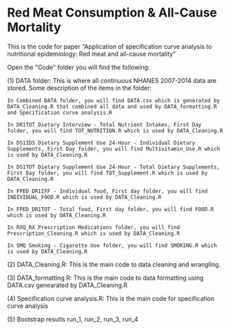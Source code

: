 # Red Meat Consumption & All-Cause Mortality
This is the code for paper "Application of specification curve analysis to nutritional epidemiology: Red meat and all-cause mortality"

Open the "Code" folder you will find the following:

(1) DATA folder: This is where all continuous NHANES 2007-2014 data are stored. Some description of the items in the folder:
    
    In Combined DATA folder, you will find DATA.csv which is generated by DATA_Cleaning.R that combined all data and used by DATA_formatting.R and Specification curve analysis.R
    
    In DR1TOT Dietary Interview - Total Nutrient Intakes, First Day folder, you will find TOT_NUTRITION.R which is used by DATA_Cleaning.R
    
    In DS1IDS Dietary Supplement Use 24-Hour - Individual Dietary Supplements, First Day folder, you will find Multivitamin_Use.R which is used by DATA_Cleaning.R
    
    In DS1TOT Dietary Supplement Use 24-Hour - Total Dietary Supplements, First Day folder, you will find TOT_Supplement.R which is used by DATA_Cleaning.R
    
    In FPED_DR1IFF - Individual food, First day folder, you will find INDIVIDUAL_FOOD.R which is used by DATA_Cleaning.R
    
    In FPED_DR1TOT - Total food, First day folder, you will find FOOD.R which is used by DATA_Cleaning.R
    
    In RXQ_RX Prescription Medications folder, you will find Prescription_Cleaning.R which is used by DATA_Cleaning.R
    
    In SMQ Smoking - Cigarette Use folder, you will find SMOKING.R which is used by DATA_Cleaning.R


(2) DATA_Cleaning.R: This is the main code to data cleaning and wrangling.

(3) DATA_formatting.R: This is the main code to data formatting using DATA.csv genearated by DATA_Cleaning.R

(4) Specification curve analysis.R: This is the main code for specification curve analysis

(5) Bootstrap results run_1, run_2, run_3, run_4




